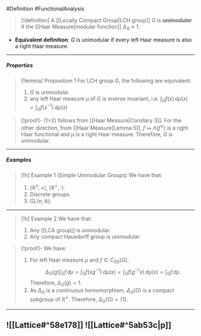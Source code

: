 #Definition #FunctionalAnalysis 

> [!definition]
> A [[Locally Compact Group|LCH group]] $G$ is ***unimodular*** if the [[Haar Measure|modular function]] $\Delta_{G}\equiv 1$. 
- **Equivalent definition**: $G$ is unimodular if every left Haar measure is also a right Haar measure.
---
##### Properties
> [!lemma] Proposition 1
> For LCH group $G$, the following are equivalent:
> 1. $G$ is unimodular.
> 2. any left Haar measure $\mu$ of $G$ is inverse invariant, i.e. $\int_{G}^{} f(x) \, d\mu(x)=\int_{G}^{} f(x ^{-1}) \, d\mu(x)$

> [!proof]-
> (1=2) follows from [[Haar Measure|Corollary 3]]. For the other direction, from [[Haar Measure|Lemma 5]], $f\mapsto\Lambda(f^\vee)$ is a right Haar functional and $\mu$ is a right Haar measure. Therefore, $G$ is unimodular.
---
##### Examples
> [!h] Example 1 (Simple Unimodular Groups)
> We have that:
> 1. $(\mathbb{R}^n,+)$, $(\mathbb{R}^\times,\cdot)$.
> 3. Discrete groups.
> 4. $\text{GL}(n,\mathbb{R})$.
---
> [!h] Example 2 
> We have that:
> 1. Any [[LCA group]] is unimodular.
> 2. Any compact Hausdorff group is unimodular.

> [!proof]-
> We have:
> 1. For left Haar measure $\mu$ and $f\in C_{00}(G)$, $$\Delta_{G}(g)\int_{G}^{} f \, d\mu =\int_{G}^{} f(xg^{-1}) \, d\mu(x)=\int_{G}^{} f(g^{-1}x) \, d\mu(x)=\int_{G}^{}f  \, d\mu   $$Therefore, $\Delta_{G}(g)=1$. 
> 2. As $\Delta_{G}$ is a continuous homomorphism, $\Delta_{G}(G)$ is a compact subgroup of $\mathbb{R}^\times$. Therefore, $\Delta_{G}(G)=\{ 1 \}$. 
---
![[Lattice#^58e178]]
![[Lattice#^5ab53c|p]]
---
